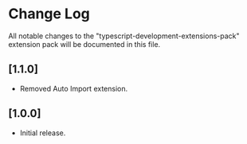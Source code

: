 # Change Log

All notable changes to the "typescript-development-extensions-pack" extension pack will be documented in this file.

## [1.1.0]

- Removed Auto Import extension.

## [1.0.0]

- Initial release.
